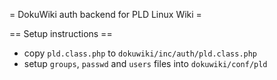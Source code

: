 = DokuWiki auth backend for PLD Linux Wiki =

== Setup instructions ==
- copy `pld.class.php` to `dokuwiki/inc/auth/pld.class.php`
- setup `groups`, `passwd` and `users` files into `dokuwiki/conf/pld`
